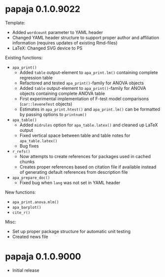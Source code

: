 # papaja 0.1.0.9022

Template:
- Added `wordcount` parameter to YAML header
- Changed YAML header structure to support proper author and affiliation information (requires updates of existing Rmd-files)
- LaTeX: Changed SVG device to PS

Existing functions:
- `apa_print()`
    - Added `table` output-element to `apa_print.lm()` containing complete regression table
    - Refactored and tested `apa_print()`-family for ANOVA objects
    - Added `table` output-element to `apa_print()`-family for ANOVA objects containing complete ANOVA table
    - First experimental implementation of F-test model comparisons (`car::leveneTest` objects)
    - Estimates in `apa_print.htest()` and `apa_print.lm()` can be formatted by passing options to `printnum()`
- `apa_table()`
    - Added `midrules` option for `apa_table.latex()` and cleaned up LaTeX output
    - Fixed vertical space between table and table notes for `apa_table.latex()`
    - Bug fixes
- `r_refs()`
    - Now attempts to create references for packages used in cached chunks
    - Creates proper references based on citation file if available instead of generating default references from description file
- `apa_prepare_doc()`
    - Fixed bug when `lang` was not set in YAML header

New functions:
- `apa_print.anova.mlm()`
- `apa_barplot()`
- `cite_r()`

Misc:
- Set up proper package structure for automatic unit testing
- Created news file

# papaja 0.1.0.9000

- Initial release
